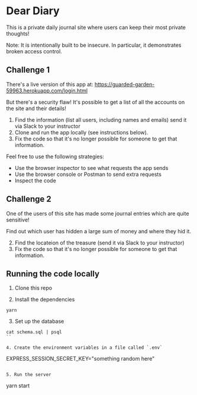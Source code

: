 # Dear Diary

This is a private daily journal site where users can keep their most private thoughts!

Note: It is intentionally built to be insecure. In particular, it demonstrates broken access control.

## Challenge 1

There's a live version of this app at: https://guarded-garden-59963.herokuapp.com/login.html

But there's a security flaw! It's possible to get a list of all the accounts on the site and their details!

1. Find the information (list all users, including names and emails) send it via Slack to your instructor
2. Clone and run the app locally (see instructions below).
3. Fix the code so that it's no longer possible for someone to get that information.

Feel free to use the following strategies:
 - Use the browser inspector to see what requests the app sends
 - Use the browser console or Postman to send extra requests
 - Inspect the code

## Challenge 2

One of the users of this site has made some journal entries which are quite sensitive!

Find out which user has hidden a large sum of money and where they hid it.

2. Find the locateion of the treasure (send it via Slack to your instructor)
3. Fix the code so that it's no longer possible for someone to get that information.

## Running the code locally

1. Clone this repo

2. Install the dependencies

```
yarn
```

3. Set up the database

```
cat schema.sql | psql
``

4. Create the environment variables in a file called `.env`

```
EXPRESS_SESSION_SECRET_KEY="something random here"
```

5. Run the server

```
yarn start
```
